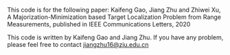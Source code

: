 This code is for the following paper:
Kaifeng Gao, Jiang Zhu and Zhiwei Xu, A Majorization-Minimization based 
Target Localization Problem from Range Measurements, published 
in IEEE Communications Letters, 2020

This code is written by Kaifeng Gao and Jiang Zhu.
If you have any problem, please feel free to contact
jiangzhu16@zju.edu.cn
